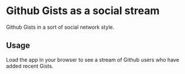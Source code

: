 Github Gists as a social stream
===============================

Github Gists in a sort of social network style.

Usage
-----

Load the app in your browser to see a stream of Github users who have added recent Gists.